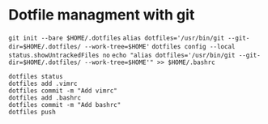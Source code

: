# Dotfile managment with git
`
git init --bare $HOME/.dotfiles
`
`
alias dotfiles='/usr/bin/git --git-dir=$HOME/.dotfiles/ --work-tree=$HOME'
`
`
dotfiles config --local status.showUntrackedFiles no
`
`
echo "alias dotfiles='/usr/bin/git --git-dir=$HOME/.dotfiles/ --work-tree=$HOME'" >> $HOME/.bashrc
`
```
dotfiles status
dotfiles add .vimrc
dotfiles commit -m "Add vimrc"
dotfiles add .bashrc
dotfiles commit -m "Add bashrc"
dotfiles push
```
